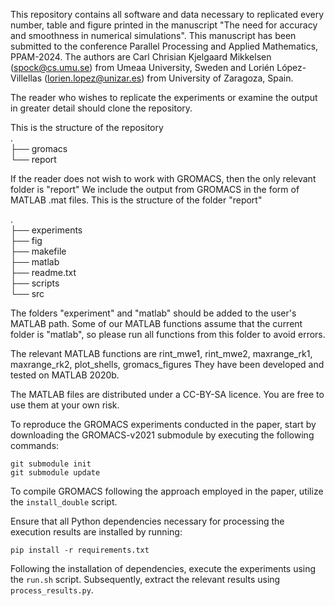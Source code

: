 This repository contains all software and data necessary to replicated every number, table and figure printed in the manuscript "The need for accuracy and smoothness in numerical simulations".
This manuscript has been submitted to the conference Parallel Processing and Applied Mathematics, PPAM-2024.
The authors are Carl Chrisian Kjelgaard Mikkelsen (spock@cs.umu.se) from Umeaa University, Sweden and Lorién López-Villellas (lorien.lopez@unizar.es) from University of Zaragoza, Spain.

The reader who wishes to replicate the experiments or examine the output in greater detail should clone the repository.

This is the structure of the repository</br>
. </br>
├── gromacs </br>
└── report</br>

If the reader does not wish to work with GROMACS, then the only relevant folder is "report"
We include the output from GROMACS in the form of MATLAB .mat files.
This is the structure of the folder "report"

.</br>
├── experiments</br>
├── fig</br>
├── makefile</br>
├── matlab</br>
├── readme.txt</br>
├── scripts</br>
└── src</br>

The folders "experiment" and "matlab" should be added to the user's MATLAB path.
Some of our MATLAB functions assume that the current folder is "matlab", so please run all functions from this folder to avoid errors.

The relevant MATLAB functions are rint_mwe1, rint_mwe2, maxrange_rk1, maxrange_rk2, plot_shells, gromacs_figures
They have been developed and tested on MATLAB 2020b. 

The MATLAB files are distributed under a CC-BY-SA licence. You are free to use them at your own risk.

To reproduce the GROMACS experiments conducted in the paper, start by downloading the GROMACS-v2021 submodule by executing the following commands:

```
git submodule init
git submodule update
```

To compile GROMACS following the approach employed in the paper, utilize the `install_double` script.

Ensure that all Python dependencies necessary for processing the execution results are installed by running:

```
pip install -r requirements.txt
```

Following the installation of dependencies, execute the experiments using the `run.sh` script. Subsequently, extract the relevant results using `process_results.py`.
